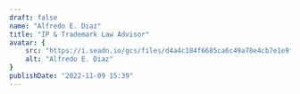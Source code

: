 ```yaml
---
draft: false
name: "Alfredo E. Diaz"
title: "IP & Trademark Law Advisor"
avatar: {
    src: "https://i.seadn.io/gcs/files/d4a4c184f6685ca6c49a78e4cb7e1e9f.png?auto=format&w=1000",
    alt: "Alfredo E. Diaz"
}
publishDate: "2022-11-09 15:39"
---
```


